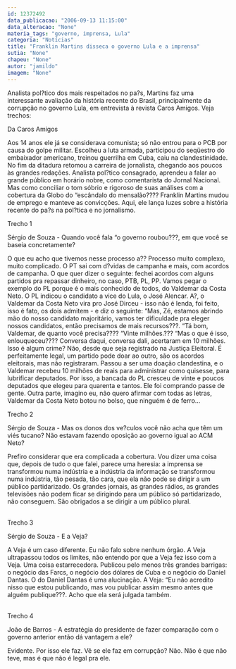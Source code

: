 ```yaml
---
id: 12372492
data_publicacao: "2006-09-13 11:15:00"
data_alteracao: "None"
materia_tags: "governo, imprensa, Lula"
categoria: "Notícias"
title: "Franklin Martins disseca o governo Lula e a imprensa"
sutia: "None"
chapeu: "None"
autor: "jamildo"
imagem: "None"
---
```

<p>Analista pol?tico dos mais respeitados no pa?s, Martins faz uma interessante avalia&ccedil;&atilde;o da hist&oacute;ria recente do Brasil, principalmente da corrup&ccedil;&atilde;o no governo Lula, em entrevista &agrave; revista Caros Amigos. Veja trechos:</p>
<p>Da Caros Amigos</p>
<p>Aos 14 anos ele j&aacute; se considerava comunista; s&oacute; n&atilde;o entrou para o PCB por causa do golpe militar. Escolheu a luta armada, participou do seq&uuml;estro do embaixador americano, treinou guerrilha em Cuba, caiu na clandestinidade. No fim da ditadura retomou a carreira de jornalista, chegando aos poucos &agrave;s grandes reda&ccedil;&otilde;es. Analista pol?tico consagrado, aprendeu a falar ao grande p&uacute;blico em hor&aacute;rio nobre, como comentarista do Jornal Nacional. Mas como conciliar o tom s&oacute;brio e rigoroso de suas an&aacute;lises com a cobertura da Globo do &ldquo;esc&acirc;ndalo do mensal&atilde;o???? Franklin Martins mudou de emprego e manteve as convic&ccedil;&otilde;es. Aqui, ele lan&ccedil;a luzes sobre a hist&oacute;ria recente do pa?s na pol?tica e no jornalismo.</p>
<p>Trecho 1</p>
<p>S&eacute;rgio de Souza - Quando voc&ecirc; fala &ldquo;o governo roubou???, em que voc&ecirc; se baseia concretamente?</p>
<p>O que eu acho que tivemos nesse processo a?? Processo muito complexo, muito complicado. O PT sai com d?vidas de campanha e mais, com acordos de campanha. O que quer dizer o seguinte: fechei acordos com alguns partidos pra repassar dinheiro, no caso, PTB, PL, PP. Vamos pegar o exemplo do PL porque &eacute; o mais conhecido de todos, do Valdemar da Costa Neto. O PL indicou o candidato a vice do Lula, o Jos&eacute; Alencar. A?, o Valdemar da Costa Neto vira pro Jos&eacute; Dirceu - isso n&atilde;o &eacute; lenda, foi feito, isso &eacute; fato, os dois admitem - e diz o seguinte: &ldquo;Mas, Z&eacute;, estamos abrindo m&atilde;o do nosso candidato majorit&aacute;rio, vamos ter dificuldade pra eleger nossos candidatos, ent&atilde;o precisamos de mais recursos???. &ldquo;T&aacute; bom, Valdemar, de quanto voc&ecirc; precisa???? &ldquo;Vinte milh&otilde;es.??? &ldquo;Mas o que &eacute; isso, enlouqueceu???? Conversa daqui, conversa dali, acertaram em 10 milh&otilde;es. Isso &eacute; algum crime? N&atilde;o, desde que seja registrado na Justi&ccedil;a Eleitoral. &Eacute; perfeitamente legal, um partido pode doar ao outro, s&atilde;o os acordos eleitorais, mas n&atilde;o registraram. Passou a ser uma doa&ccedil;&atilde;o clandestina, e o Valdemar recebeu 10 milh&otilde;es de reais para administrar como quisesse, para lubrificar deputados. Por isso, a bancada do PL cresceu de vinte e poucos deputados que elegeu para quarenta e tantos. Ele foi comprando passe de gente. Outra parte, imagino eu, n&atilde;o quero afirmar com todas as letras, Valdemar da Costa Neto botou no bolso, que ningu&eacute;m &eacute; de ferro...</p>
<p>Trecho 2</p>
<p>S&eacute;rgio de Souza - Mas os donos dos ve?culos voc&ecirc; n&atilde;o acha que t&ecirc;m um vi&eacute;s tucano? N&atilde;o estavam fazendo oposi&ccedil;&atilde;o ao governo igual ao ACM Neto?</p>
<p>Prefiro considerar que era complicada a cobertura. Vou dizer uma coisa que, depois de tudo o que falei, parece uma heresia: a imprensa se transformou numa ind&uacute;stria e a ind&uacute;stria da informa&ccedil;&atilde;o se transformou numa ind&uacute;stria, t&atilde;o pesada, t&atilde;o cara, que ela n&atilde;o pode se dirigir a um p&uacute;blico partidarizado. Os grandes jornais, as grandes r&aacute;dios, as grandes televis&otilde;es n&atilde;o podem ficar se dirigindo para um p&uacute;blico s&oacute; partidarizado, n&atilde;o conseguem. S&atilde;o obrigados a se dirigir a um p&uacute;blico plural.</p>
<p><br />Trecho 3</p>
<p>S&eacute;rgio de Souza - E a Veja?</p>
<p>A Veja &eacute; um caso diferente. Eu n&atilde;o falo sobre nenhum &oacute;rg&atilde;o. A Veja ultrapassou todos os limites, n&atilde;o entendo por que a Veja fez isso com a Veja. Uma coisa estarrecedora. Publicou pelo menos tr&ecirc;s grandes barrigas: o neg&oacute;cio das Farcs, o neg&oacute;cio dos d&oacute;lares de Cuba e o neg&oacute;cio do Daniel Dantas. O do Daniel Dantas &eacute; uma alucina&ccedil;&atilde;o. A Veja: &ldquo;Eu n&atilde;o acredito nisso que estou publicando, mas vou publicar assim mesmo antes que algu&eacute;m publique???. Acho que ela ser&aacute; julgada tamb&eacute;m.</p>
<p><br />Trecho 4</p>
<p>Jo&atilde;o de Barros - A estrat&eacute;gia do presidente de fazer compara&ccedil;&atilde;o com o governo anterior ent&atilde;o d&aacute; vantagem a ele?</p>
<p>Evidente. Por isso ele faz. V&ecirc; se ele faz em corrup&ccedil;&atilde;o? N&atilde;o. N&atilde;o &eacute; que n&atilde;o teve, mas &eacute; que n&atilde;o &eacute; legal pra ele.</p>
